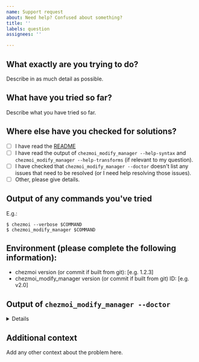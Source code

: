 ```yaml
---
name: Support request
about: Need help? Confused about something?
title: ''
labels: question
assignees: ''

---
```


## What exactly are you trying to do?

Describe in as much detail as possible.

## What have you tried so far?

Describe what you have tried so far.

## Where else have you checked for solutions?

* [ ] I have read the [README](/README.md)
* [ ] I have read the output of `chezmoi_modify_manager --help-syntax` and
      `chezmoi_modify_manager --help-transforms` (if relevant to my question).
* [ ] I have checked that `chezmoi_modify_manager --doctor` doesn't list any
      issues that need to be resolved (or I need help resolving those issues).
* [ ] Other, please give details.

## Output of any commands you've tried

E.g.:

```console
$ chezmoi --verbose $COMMAND
$ chezmoi_modify_manager $COMMAND
```

## Environment (please complete the following information):
 - chezmoi version (or commit if built from git): [e.g. 1.2.3]
 - chezmoi_modify_manager version (or commit if built from git) ID: [e.g. v2.0]

## Output of `chezmoi_modify_manager --doctor`

<details>

```console
$ chezmoi_modify_manager --doctor
```

</details>

## Additional context
Add any other context about the problem here.